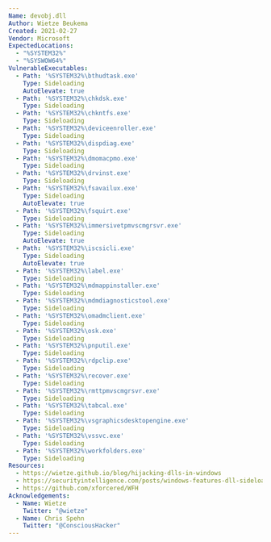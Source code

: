 ```yaml
---
Name: devobj.dll
Author: Wietze Beukema
Created: 2021-02-27
Vendor: Microsoft
ExpectedLocations:
  - "%SYSTEM32%"
  - "%SYSWOW64%"
VulnerableExecutables:
  - Path: '%SYSTEM32%\bthudtask.exe'
    Type: Sideloading
    AutoElevate: true
  - Path: '%SYSTEM32%\chkdsk.exe'
    Type: Sideloading
  - Path: '%SYSTEM32%\chkntfs.exe'
    Type: Sideloading
  - Path: '%SYSTEM32%\deviceenroller.exe'
    Type: Sideloading
  - Path: '%SYSTEM32%\dispdiag.exe'
    Type: Sideloading
  - Path: '%SYSTEM32%\dmomacpmo.exe'
    Type: Sideloading
  - Path: '%SYSTEM32%\drvinst.exe'
    Type: Sideloading
  - Path: '%SYSTEM32%\fsavailux.exe'
    Type: Sideloading
    AutoElevate: true
  - Path: '%SYSTEM32%\fsquirt.exe'
    Type: Sideloading
  - Path: '%SYSTEM32%\immersivetpmvscmgrsvr.exe'
    Type: Sideloading
    AutoElevate: true
  - Path: '%SYSTEM32%\iscsicli.exe'
    Type: Sideloading
    AutoElevate: true
  - Path: '%SYSTEM32%\label.exe'
    Type: Sideloading
  - Path: '%SYSTEM32%\mdmappinstaller.exe'
    Type: Sideloading
  - Path: '%SYSTEM32%\mdmdiagnosticstool.exe'
    Type: Sideloading
  - Path: '%SYSTEM32%\omadmclient.exe'
    Type: Sideloading
  - Path: '%SYSTEM32%\osk.exe'
    Type: Sideloading
  - Path: '%SYSTEM32%\pnputil.exe'
    Type: Sideloading
  - Path: '%SYSTEM32%\rdpclip.exe'
    Type: Sideloading
  - Path: '%SYSTEM32%\recover.exe'
    Type: Sideloading
  - Path: '%SYSTEM32%\rmttpmvscmgrsvr.exe'
    Type: Sideloading
  - Path: '%SYSTEM32%\tabcal.exe'
    Type: Sideloading
  - Path: '%SYSTEM32%\vsgraphicsdesktopengine.exe'
    Type: Sideloading
  - Path: '%SYSTEM32%\vssvc.exe'
    Type: Sideloading
  - Path: '%SYSTEM32%\workfolders.exe'
    Type: Sideloading
Resources:
  - https://wietze.github.io/blog/hijacking-dlls-in-windows
  - https://securityintelligence.com/posts/windows-features-dll-sideloading/
  - https://github.com/xforcered/WFH
Acknowledgements:
  - Name: Wietze
    Twitter: "@wietze"
  - Name: Chris Spehn
    Twitter: "@ConsciousHacker"
---
```



